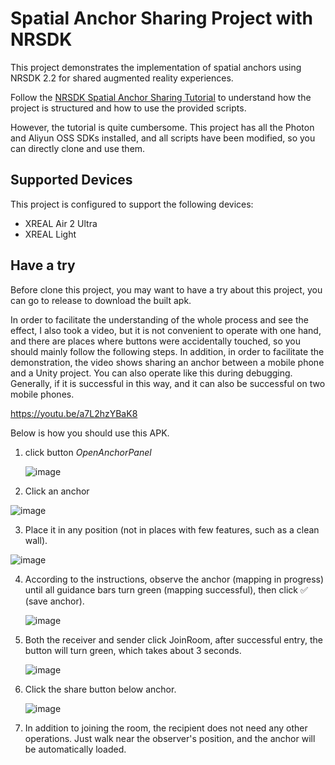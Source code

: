

# Spatial Anchor Sharing Project with NRSDK

This project demonstrates the implementation of spatial anchors using NRSDK 2.2 for shared augmented reality experiences. 

Follow the [NRSDK Spatial Anchor Sharing Tutorial](https://xreal.gitbook.io/nrsdk/development/spatial-anchor/tutorial-sharing-anchors) to understand how the project is structured and how to use the provided scripts.

However, the tutorial is quite cumbersome. This project has all the Photon and Aliyun OSS SDKs installed, and all scripts have been modified, so you can directly clone and use them.


## Supported Devices

This project is configured to support the following devices:
- XREAL Air 2 Ultra
- XREAL Light

## Have a try

Before clone this project, you may want to have a try about this project, you can go to release to download the built apk.

In order to facilitate the understanding of the whole process and see the effect, I also took a video, but it is not convenient to operate with one hand, and there are places where buttons were accidentally touched, so you should mainly follow the following steps. In addition, in order to facilitate the demonstration, the video shows sharing an anchor between a mobile phone and a Unity project. You can also operate like this during debugging. Generally, if it is successful in this way, and it can also be successful on two mobile phones.

https://youtu.be/a7L2hzYBaK8

Below is how you should use this APK. 

1. click button *OpenAnchorPanel*

   ![image](https://github.com/dengxian-xreal/NRSDK_ShareAnchors/assets/134575521/bd430422-a503-45a7-b7fb-9a212c0b066e)

3. Click an anchor
 
  ![image](https://github.com/dengxian-xreal/NRSDK_ShareAnchors/assets/134575521/a13aa5e8-bc2e-4b10-b494-d7c1caf63cd2)

3. Place it in any position (not in places with few features, such as a clean wall).

  ![image](https://github.com/dengxian-xreal/NRSDK_ShareAnchors/assets/134575521/98207d5f-a9cd-4b76-9b96-d780a2457fbc)

4. According to the instructions, observe the anchor (mapping in progress) until all guidance bars turn green (mapping successful), then click ✅ (save anchor).

   ![image](https://github.com/dengxian-xreal/NRSDK_ShareAnchors/assets/134575521/cb75ec15-12ac-48ae-99b0-534d8f149577)
   
5. Both the receiver and sender click JoinRoom, after successful entry, the button will turn green, which takes about 3 seconds.

   ![image](https://github.com/dengxian-xreal/NRSDK_ShareAnchors/assets/134575521/af395796-7c5e-4e69-8af7-0509950d3bd7)
6. Click the share button below anchor.

   ![image](https://github.com/dengxian-xreal/NRSDK_ShareAnchors/assets/134575521/95bec1cf-135b-4979-819d-17c7a6fb3924)
   
7. In addition to joining the room, the recipient does not need any other operations. Just walk near the observer's position, and the anchor will be automatically loaded.
